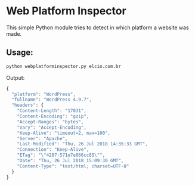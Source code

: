 # Web Platform Inspector

This simple Python module tries to detect in which platform a website was made.

## Usage:

```bash
python webplatforminspector.py elcio.com.br
```

Output:

```javascript
{
  "platform": "WordPress", 
  "fullname": "WordPress 4.9.7", 
  "headers": {
    "Content-Length": "17031", 
    "Content-Encoding": "gzip", 
    "Accept-Ranges": "bytes", 
    "Vary": "Accept-Encoding", 
    "Keep-Alive": "timeout=2, max=100", 
    "Server": "Apache", 
    "Last-Modified": "Thu, 26 Jul 2018 14:35:33 GMT", 
    "Connection": "Keep-Alive", 
    "ETag": "\"4287-571e7e866cc85\"", 
    "Date": "Thu, 26 Jul 2018 15:09:30 GMT", 
    "Content-Type": "text/html; charset=UTF-8"
  }
}
```

